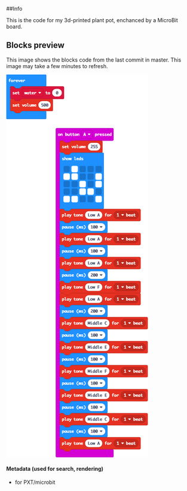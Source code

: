 ##Info

This is the code for my 3d-printed plant pot, enchanced by a MicroBit board.

## Blocks preview

This image shows the blocks code from the last commit in master.
This image may take a few minutes to refresh.

![A rendered view of the blocks](https://github.com/matchiiii/microbitschool/raw/master/.github/makecode/blocks.png)

#### Metadata (used for search, rendering)

* for PXT/microbit
<script src="https://makecode.com/gh-pages-embed.js"></script><script>makeCodeRender("{{ site.makecode.home_url }}", "{{ site.github.owner_name }}/{{ site.github.repository_name }}");</script>
